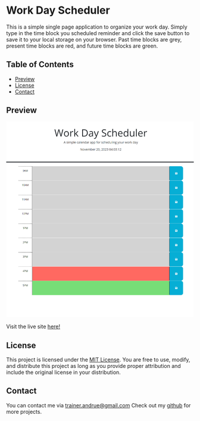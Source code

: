 # Work Day Scheduler
This is a simple single page application to organize your work day. Simply type in the time block you scheduled reminder and click the save button to save it to your local storage on your browser. Past time blocks are grey, present time blocks are red, and future time blocks are green. 

## Table of Contents

- [Preview](#preview)
- [License](#license)
- [Contact](#contact)
  
## Preview
![image](./Assets/image.png)

Visit the live site [here!](https://andruegage.github.io/work-day-scheduler/)

## License

This project is licensed under the [MIT License](https://choosealicense.com/licenses/mit/). You are free to use, modify, and distribute this project as long as you provide proper attribution and include the original license in your distribution.

## Contact

You can contact me via [trainer.andrue@gmail.com](mailto:trainer.andrue@gmail.com)
Check out my [github](https://github.com/AndrueGage) for more projects. 
